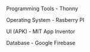 Programming Tools - Thonny

Operating System - Rasberry PI

UI (APK) - MIT App Inventor

Database - Google Firebase
